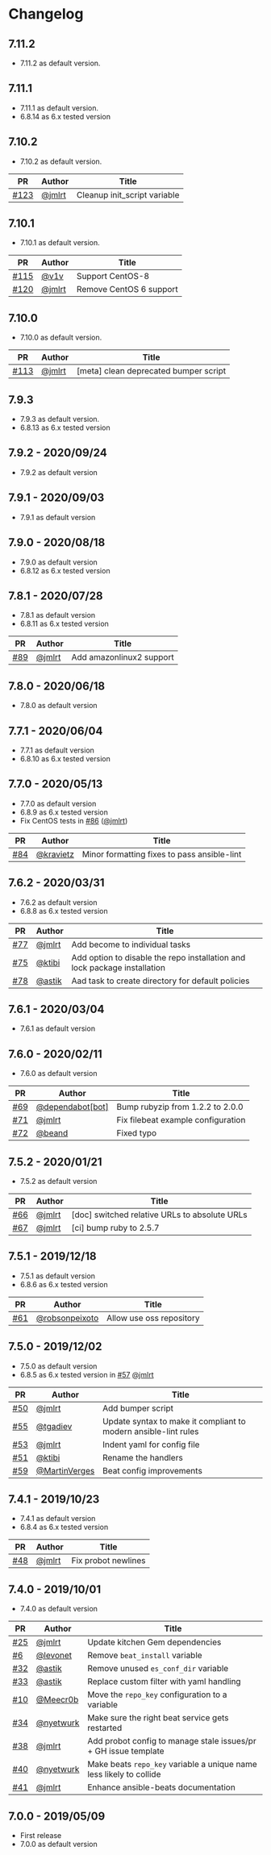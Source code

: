 # Changelog

## 7.11.2

* 7.11.2 as default version.

## 7.11.1

* 7.11.1 as default version.
* 6.8.14 as 6.x tested version

## 7.10.2

* 7.10.2 as default version.


| PR | Author | Title |
| --- | --- | --- |
| [#123](https://github.com/elastic/ansible-beats/pull/123) | [@jmlrt](https://github.com/jmlrt) | Cleanup init_script variable  |


## 7.10.1

* 7.10.1 as default version.


| PR | Author | Title |
| --- | --- | --- |
| [#115](https://github.com/elastic/ansible-beats/pull/115) | [@v1v](https://github.com/v1v) | Support CentOS-8  |
| [#120](https://github.com/elastic/ansible-beats/pull/120) | [@jmlrt](https://github.com/jmlrt) | Remove CentOS 6 support |


## 7.10.0

* 7.10.0 as default version.


| PR | Author | Title |
| --- | --- | --- |
| [#113](https://github.com/elastic/ansible-beats/pull/113) | [@jmlrt](https://github.com/jmlrt) | [meta] clean deprecated bumper script  |


## 7.9.3

* 7.9.3 as default version.
* 6.8.13 as 6.x tested version

## 7.9.2 - 2020/09/24

* 7.9.2 as default version

## 7.9.1 - 2020/09/03

* 7.9.1 as default version

## 7.9.0 - 2020/08/18

* 7.9.0 as default version
* 6.8.12 as 6.x tested version

## 7.8.1 - 2020/07/28

* 7.8.1 as default version
* 6.8.11 as 6.x tested version

| PR                                                      | Author                             | Title                    |
|---------------------------------------------------------|------------------------------------|--------------------------|
| [#89](https://github.com/elastic/ansible-beats/pull/89) | [@jmlrt](https://github.com/jmlrt) | Add amazonlinux2 support |


## 7.8.0 - 2020/06/18

* 7.8.0 as default version

## 7.7.1 - 2020/06/04

* 7.7.1 as default version
* 6.8.10 as 6.x tested version

## 7.7.0 - 2020/05/13

* 7.7.0 as default version
* 6.8.9 as 6.x tested version
* Fix CentOS tests in [#86](https://github.com/elastic/ansible-beats/pull/86) ([@jmlrt](https://github.com/jmlrt))

| PR                                                      | Author                                   | Title                                       |
|---------------------------------------------------------|------------------------------------------|---------------------------------------------|
| [#84](https://github.com/elastic/ansible-beats/pull/84) | [@kravietz](https://github.com/kravietz) | Minor formatting fixes to pass ansible-lint |


## 7.6.2 - 2020/03/31

* 7.6.2 as default version
* 6.8.8 as 6.x tested version

| PR                                                      | Author                             | Title                                                                     |
|---------------------------------------------------------|------------------------------------|---------------------------------------------------------------------------|
| [#77](https://github.com/elastic/ansible-beats/pull/77) | [@jmlrt](https://github.com/jmlrt) | Add become to individual tasks                                            |
| [#75](https://github.com/elastic/ansible-beats/pull/75) | [@ktibi](https://github.com/ktibi) | Add option to disable the repo installation and lock package installation |
| [#78](https://github.com/elastic/ansible-beats/pull/78) | [@astik](https://github.com/astik) | Aad task to create directory for default policies                         |


## 7.6.1 - 2020/03/04

* 7.6.1 as default version


## 7.6.0 - 2020/02/11

* 7.6.0 as default version

| PR                                                      | Author                                                 | Title                              |
|---------------------------------------------------------|--------------------------------------------------------|------------------------------------|
| [#69](https://github.com/elastic/ansible-beats/pull/69) | [@dependabot[bot]](https://github.com/apps/dependabot) | Bump rubyzip from 1.2.2 to 2.0.0   |
| [#71](https://github.com/elastic/ansible-beats/pull/71) | [@jmlrt](https://github.com/jmlrt)                     | Fix filebeat example configuration |
| [#72](https://github.com/elastic/ansible-beats/pull/72) | [@beand](https://github.com/beand)                     | Fixed typo                         |


## 7.5.2 - 2020/01/21

* 7.5.2 as default version

| PR                                                      | Author                             | Title                                         |
|---------------------------------------------------------|------------------------------------|-----------------------------------------------|
| [#66](https://github.com/elastic/ansible-beats/pull/66) | [@jmlrt](https://github.com/jmlrt) | [doc] switched relative URLs to absolute URLs |
| [#67](https://github.com/elastic/ansible-beats/pull/67) | [@jmlrt](https://github.com/jmlrt) | [ci] bump ruby to 2.5.7                       |


## 7.5.1 - 2019/12/18

* 7.5.1 as default version
* 6.8.6 as 6.x tested version

| PR                                                      | Author                                             | Title                    |
|---------------------------------------------------------|----------------------------------------------------|--------------------------|
| [#61](https://github.com/elastic/ansible-beats/pull/61) | [@robsonpeixoto](https://github.com/robsonpeixoto) | Allow use oss repository |


## 7.5.0 - 2019/12/02

* 7.5.0 as default version
* 6.8.5 as 6.x tested version in [#57](https://github.com/elastic/ansible-beats/pull/57) [@jmlrt](https://github.com/jmlrt)

| PR                                                      | Author                                           | Title                                                           |
|---------------------------------------------------------|--------------------------------------------------|-----------------------------------------------------------------|
| [#50](https://github.com/elastic/ansible-beats/pull/50) | [@jmlrt](https://github.com/jmlrt)               | Add bumper script                                               |
| [#55](https://github.com/elastic/ansible-beats/pull/55) | [@tgadiev](https://github.com/tgadiev)           | Update syntax to make it compliant to modern ansible-lint rules |
| [#53](https://github.com/elastic/ansible-beats/pull/53) | [@jmlrt](https://github.com/jmlrt)               | Indent yaml for config file                                     |
| [#51](https://github.com/elastic/ansible-beats/pull/51) | [@ktibi](https://github.com/ktibi)               | Rename the handlers                                             |
| [#59](https://github.com/elastic/ansible-beats/pull/59) | [@MartinVerges](https://github.com/MartinVerges) | Beat config improvements                                        |


## 7.4.1 - 2019/10/23

* 7.4.1 as default version
* 6.8.4 as 6.x tested version

| PR                                                      | Author                             | Title               |
|---------------------------------------------------------|------------------------------------|---------------------|
| [#48](https://github.com/elastic/ansible-beats/pull/48) | [@jmlrt](https://github.com/jmlrt) | Fix probot newlines |


## 7.4.0 - 2019/10/01

* 7.4.0 as default version

| PR                                                      | Author                                   | Title                                                               |
|---------------------------------------------------------|------------------------------------------|---------------------------------------------------------------------|
| [#25](https://github.com/elastic/ansible-beats/pull/25) | [@jmlrt](https://github.com/jmlrt)       | Update kitchen Gem dependencies                                     |
| [#6](https://github.com/elastic/ansible-beats/pull/6)   | [@levonet](https://github.com/levonet)   | Remove `beat_install` variable                                      |
| [#32](https://github.com/elastic/ansible-beats/pull/32) | [@astik](https://github.com/astik)       | Remove unused `es_conf_dir` variable                                |
| [#33](https://github.com/elastic/ansible-beats/pull/33) | [@astik](https://github.com/astik)       | Replace custom filter with yaml handling                            |
| [#10](https://github.com/elastic/ansible-beats/pull/10) | [@Meecr0b](https://github.com/Meecr0b)   | Move the `repo_key` configuration to a variable                     |
| [#34](https://github.com/elastic/ansible-beats/pull/34) | [@nyetwurk](https://github.com/nyetwurk) | Make sure the right beat service gets restarted                     |
| [#38](https://github.com/elastic/ansible-beats/pull/38) | [@jmlrt](https://github.com/jmlrt)       | Add probot config to manage stale issues/pr + GH issue template     |
| [#40](https://github.com/elastic/ansible-beats/pull/40) | [@nyetwurk](https://github.com/nyetwurk) | Make beats `repo_key` variable a unique name less likely to collide |
| [#41](https://github.com/elastic/ansible-beats/pull/41) | [@jmlrt](https://github.com/jmlrt)       | Enhance ansible-beats documentation                                 |


## 7.0.0 - 2019/05/09

* First release
* 7.0.0 as default version
